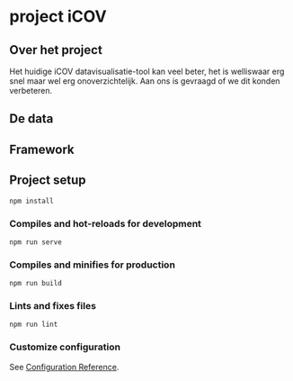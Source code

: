 # project iCOV

## Over het project 
Het huidige iCOV datavisualisatie-tool kan veel beter, het is welliswaar erg snel maar wel erg onoverzichtelijk. Aan ons is gevraagd of we dit konden verbeteren.
## De data

## Framework

## Project setup
```
npm install
```

### Compiles and hot-reloads for development
```
npm run serve
```

### Compiles and minifies for production
```
npm run build
```

### Lints and fixes files
```
npm run lint
```

### Customize configuration
See [Configuration Reference](https://cli.vuejs.org/config/).
